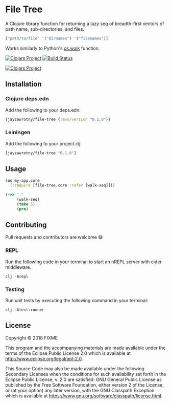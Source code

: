 # File Tree
A Clojure library function for returning a lazy seq of breadth-first vectors of path name, sub-directories, and files.

```clj
["path/to/file" '("dirnames") '("filenames")]
```

Works similarly to Python's [os.walk](https://docs.python.org/3/library/os.html#os.walk) function.

[![Clojars Project](https://img.shields.io/clojars/v/jayzawrotny/file-tree.svg)](https://clojars.org/jayzawrotny/file-tree) [![Build Status](https://travis-ci.com/jayzawrotny/file-tree.svg?branch=master)](https://travis-ci.com/jayzawrotny/file-tree)

[![Clojars Project](http://clojars.org/jayzawrotny/file-tree/latest-version.svg)](http://clojars.org/jayzawrotny/file-tree)

## Installation

### Clojure deps.edn

Add the following to your deps.edn:

```clojure
{jayzawrotny/file-tree {:mvn/version "0.1.0"}}
```

### Leiningen

Add the following to your project.clj:

```clojure
[jayzawrotny/file-tree "0.1.0"]
```

## Usage

```clojure
(ns my-app.core
  (:require [file-tree.core :refer [walk-seq]]))

(->> "."
     (walk-seq)
     (take 5)
     (prn)

```

## Contributing

Pull requests and contributors are welcome :smile:

### REPL
Run the following code in your terminal to start an nREPL server with cider middleware.

```shell
clj -Arepl
```

### Testing

Run unit tests by executing the following command in your terminal:

```shell
clj -Atest:runner
```

## License

Copyright © 2018 FIXME

This program and the accompanying materials are made available under the
terms of the Eclipse Public License 2.0 which is available at
http://www.eclipse.org/legal/epl-2.0.

This Source Code may also be made available under the following Secondary
Licenses when the conditions for such availability set forth in the Eclipse
Public License, v. 2.0 are satisfied: GNU General Public License as published by
the Free Software Foundation, either version 2 of the License, or (at your
option) any later version, with the GNU Classpath Exception which is available
at https://www.gnu.org/software/classpath/license.html.
